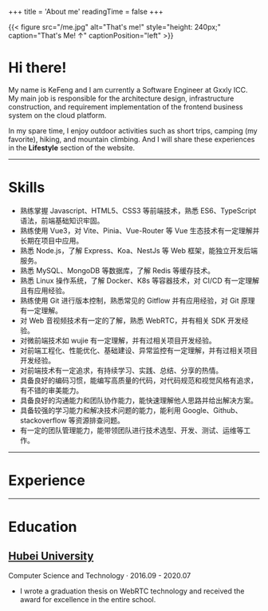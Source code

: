 +++
title = 'About me'
readingTime = false
+++

{{< figure  src="/me.jpg" alt="That's me!" style="height: 240px;" caption="That's Me! ↑" captionPosition="left" >}}

# Hi there!

My name is KeFeng and I am currently a Software Engineer at Gxxly ICC. My main job is responsible for the architecture design, infrastructure construction, and requirement implementation of the frontend business system on the cloud platform.

In my spare time, I enjoy outdoor activities such as short trips, camping (my favorite), hiking, and mountain climbing. And I will share these experiences in the **Lifestyle** section of the website.

---

# Skills

-   熟练掌握 Javascript、HTML5、CSS3 等前端技术，熟悉 ES6、TypeScript 语法，前端基础知识牢固。
-   熟练使用 Vue3，对 Vite、Pinia、Vue-Router 等 Vue 生态技术有一定理解并长期在项目中应用。
-   熟悉 Node.js，了解 Express、Koa、NestJs 等 Web 框架，能独立开发后端服务。
-   熟悉 MySQL、MongoDB 等数据库，了解 Redis 等缓存技术。
-   熟悉 Linux 操作系统，了解 Docker、K8s 等容器技术，对 CI/CD 有一定理解且有应用经验。
-   熟练使用 Git 进行版本控制，熟悉常见的 Gitflow 并有应用经验，对 Git 原理有一定理解。
-   对 Web 音视频技术有一定的了解，熟悉 WebRTC，并有相关 SDK 开发经验。
-   对微前端技术如 wujie 有一定理解，并有过相关项目开发经验。
-   对前端工程化、性能优化、基础建设、异常监控有一定理解，并有过相关项目开发经验。
-   对前端技术有一定追求，有持续学习、实践、总结、分享的热情。
-   具备良好的编码习惯，能编写高质量的代码，对代码规范和视觉风格有追求，有不错的审美能力。
-   具备良好的沟通能力和团队协作能力，能快速理解他人思路并给出解决方案。
-   具备较强的学习能力和解决技术问题的能力，能利用 Google、Github、stackoverflow 等资源排查问题。
-   有一定的团队管理能力，能带领团队进行技术选型、开发、测试、运维等工作。

---

# Experience

---

# Education

## [Hubei University](https://www.hubu.edu.cn/)

Computer Science and Technology · 2016.09 - 2020.07

-   I wrote a graduation thesis on WebRTC technology and received the award for excellence in the entire school.
